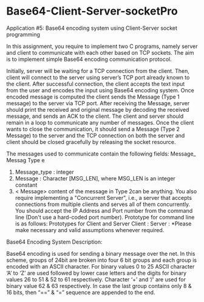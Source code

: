 # Base64-Client-Server-socketPro

Application #5: Base64 encoding system using Client-Server socket programming

In this assignment, you require to implement two C programs, namely server and client to
communicate with each other based on TCP sockets. The aim is to implement simple Base64
encoding communication protocol.

Initially, server will be waiting for a TCP connection from the client. Then, client will connect to
the server using server’s TCP port already known to the client. After successful connection, the
client accepts the text input from the user and encodes the input using Base64 encoding system.
Once encoded message is computed the client sends the Message (Type 1 message) to the server
via TCP port. After receiving the Message, server should print the received and original message by
decoding the received message, and sends an ACK to the client. The client and server should
remain in a loop to communicate any number of messages. Once the client wants to close the
communication, it should send a Message (Type 2 Message) to the server and the TCP connection
on both the server and client should be closed gracefully by releasing the socket resource.

The messages used to communicate contain the following fields:
Message_
Messag
Type
e
1. Message_type : integer
2. Message
: Character [MSG_LEN], where MSG_LEN is an integer constant
3. < Message> content of the message in Type 2can be anything.
You also require implementing a "Concurrent Server", i.e., a server that accepts connections from
multiple clients and serves all of them concurrently.
You should accept the IP Address and Port number from the command line (Don't use a hard-coded
port number). Prototype for command line is as follows:
Prototypes for Client and Server
Client :<executable code><Server IP Address><Server Port number>
Server :<executable code><Server Port number>
*Please make necessary and valid assumptions whenever required.


Base64 Encoding System Description:

Base64 encoding is used for sending a binary message over the net. In this scheme, groups of 24bit
are broken into four 6 bit groups and each group is encoded with an ASCII character. For binary
values 0 to 25 ASCII character ‘A’ to ‘Z’ are used followed by lower case letters and the digits for
binary values 26 to 51 & 52 to 61 respectively. Character ‘+’ and ‘/’ are used for binary value 62 &
63 respectively. In case the last group contains only 8 & 16 bits, then “==” & “=” sequence are
appended to the end.
